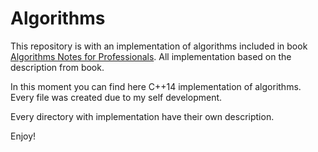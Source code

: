 # Algorithms
This repository is with an implementation of algorithms included in book
[Algorithms Notes for Professionals](https://goalkicker.com/AlgorithmsBook/).
All implementation based on the description from book.  

In this moment you can find here C++14 implementation of algorithms.
Every file was created due to my self development.

Every directory with implementation have their own description.

Enjoy! 
